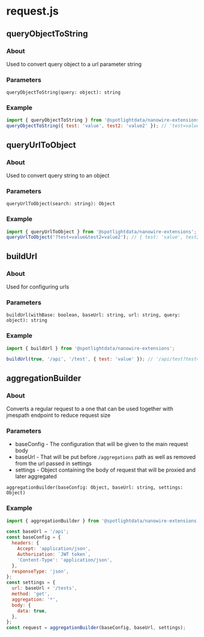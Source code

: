 # request.js

## queryObjectToString

### About

Used to convert query object to a url parameter string

### Parameters

```jasvasript
queryObjectToString(query: object): string
```

### Example

```javascript
import { queryObjectToString } from '@spotlightdata/nanowire-extensions';
queryObjectToString({ test: 'value', test2: 'value2' }); // 'test=value&test2=value2'
```

## queryUrlToObject

### About

Used to convert query string to an object

### Parameters

```jasvasript
queryUrlToObject(search: string): Object
```

### Example

```javascript
import { queryUrlToObject } from '@spotlightdata/nanowire-extensions';
queryUrlToObject('?test=value&test2=value2'); // { test: 'value', test2: 'value2' }
```

## buildUrl

### About

Used for configuring urls

### Parameters

```jasvasript
buildUrl(withBase: boolean, baseUrl: string, url: string, query: object): string
```

### Example

```javascript
import { buildUrl } from '@spotlightdata/nanowire-extensions';

buildUrl(true, '/api', '/test', { test: 'value' }); // '/api/test?test=value'
```

## aggregationBuilder

### About

Converts a regular request to a one that can be used together with jmespath endpoint to reduce request size

### Parameters

- baseConfig - The configuration that will be given to the main request body
- baseUrl - That will be put before `/aggregations` path as well as removed from the url passed in settings
- settings - Object containing the body of request that will be proxied and later aggregated

```jasvasript
aggregationBuilder(baseConfig: Object, baseUrl: string, settings: Object)
```

### Example

```javascript
import { aggregationBuilder } from '@spotlightdata/nanowire-extensions';

const baseUrl = '/api';
const baseConfig = {
  headers: {
    Accept: 'application/json',
    Authorization: `JWT token`,
    'Content-Type': 'application/json',
  },
  responseType: 'json',
};
const settings = {
  url: baseUrl + '/tests',
  method: 'get',
  aggregation: '*',
  body: {
    data: true,
  },
};
const request = aggregationBuilder(baseConfig, baseUrl, settings);
```

